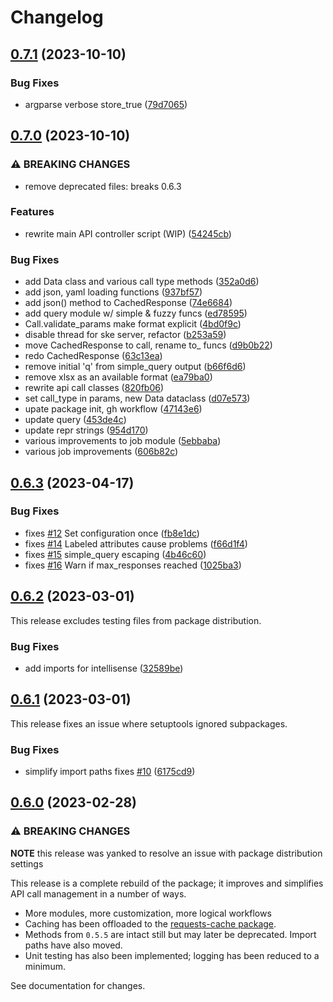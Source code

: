 # Changelog

## [0.7.1](https://github.com/engisalor/sketch-grammar-explorer/compare/v0.7.0...v0.7.1) (2023-10-10)


### Bug Fixes

* argparse verbose store_true ([79d7065](https://github.com/engisalor/sketch-grammar-explorer/commit/79d7065303cd80b9260f91cf54677f06438fbf48))

## [0.7.0](https://github.com/engisalor/sketch-grammar-explorer/compare/v0.6.3...v0.7.0) (2023-10-10)


### ⚠ BREAKING CHANGES

* remove deprecated files: breaks 0.6.3

### Features

* rewrite main API controller script (WIP) ([54245cb](https://github.com/engisalor/sketch-grammar-explorer/commit/54245cb837660aeedf511fbd0493c593aaa9e15e))

### Bug Fixes

* add Data class and various call type methods ([352a0d6](https://github.com/engisalor/sketch-grammar-explorer/commit/352a0d63fc75f11b152f7a5f4edf6c040fcb3ca7))
* add json, yaml loading functions ([937bf57](https://github.com/engisalor/sketch-grammar-explorer/commit/937bf573058437ce40479bb19a2b3f23e16dd9cf))
* add json() method to CachedResponse ([74e6684](https://github.com/engisalor/sketch-grammar-explorer/commit/74e668461740008d4a38b0fb1a6395f8bf90e9c2))
* add query module w/ simple & fuzzy funcs ([ed78595](https://github.com/engisalor/sketch-grammar-explorer/commit/ed78595cc538e90ea338a4db4577403a305b3a74))
* Call.validate_params make format explicit ([4bd0f9c](https://github.com/engisalor/sketch-grammar-explorer/commit/4bd0f9c48ab5010e3c3402cce2f20ac5d00a4fc1))
* disable thread for ske server, refactor ([b253a59](https://github.com/engisalor/sketch-grammar-explorer/commit/b253a598e0bc231917d54aac1c83fed94213cb85))
* move CachedResponse to call, rename to_ funcs ([d9b0b22](https://github.com/engisalor/sketch-grammar-explorer/commit/d9b0b2273a8d2071e542c2807fe5d793444414e0))
* redo CachedResponse ([63c13ea](https://github.com/engisalor/sketch-grammar-explorer/commit/63c13ea570aad81fdbfec40cbff96890db3c61f5))
* remove initial 'q' from simple_query output ([b66f6d6](https://github.com/engisalor/sketch-grammar-explorer/commit/b66f6d6828e4a01fa5558c7531737876da64b8cd))
* remove xlsx as an available format ([ea79ba0](https://github.com/engisalor/sketch-grammar-explorer/commit/ea79ba03371578317aec96f6efc96f5fc1fb3810))
* rewrite api call classes ([820fb06](https://github.com/engisalor/sketch-grammar-explorer/commit/820fb0643552e0361ed7536175dfa472cbe9f2ba))
* set call_type in params, new Data dataclass ([d07e573](https://github.com/engisalor/sketch-grammar-explorer/commit/d07e573d8830829b6a0f5951e48a664fdbd4e2c9))
* upate package init, gh workflow ([47143e6](https://github.com/engisalor/sketch-grammar-explorer/commit/47143e652dd701d9034711318c7aeca048b129ad))
* update query ([453de4c](https://github.com/engisalor/sketch-grammar-explorer/commit/453de4c6ebcf98561e346c515105bbc6a65c949d))
* update repr strings ([954d170](https://github.com/engisalor/sketch-grammar-explorer/commit/954d170b78ecfd4ac1ee6cc1c90167f5bc18e8bf))
* various improvements to job module ([5ebbaba](https://github.com/engisalor/sketch-grammar-explorer/commit/5ebbaba7924942a332c4f7868321860e7dcc21c0))
* various job improvements ([606b82c](https://github.com/engisalor/sketch-grammar-explorer/commit/606b82c62ac8893c647be66f5ccef2d9fa0b6e79))


## [0.6.3](https://github.com/engisalor/sketch-grammar-explorer/compare/v0.6.2...v0.6.3) (2023-04-17)


### Bug Fixes

* fixes [#12](https://github.com/engisalor/sketch-grammar-explorer/issues/12) Set configuration once ([fb8e1dc](https://github.com/engisalor/sketch-grammar-explorer/commit/fb8e1dc5d0b4fdd48f8af438808b7b303c803f67))
* fixes [#14](https://github.com/engisalor/sketch-grammar-explorer/issues/14) Labeled attributes cause problems ([f66d1f4](https://github.com/engisalor/sketch-grammar-explorer/commit/f66d1f4f429e520cb071db9b0d6c93a84ee708b6))
* fixes [#15](https://github.com/engisalor/sketch-grammar-explorer/issues/15) simple_query escaping ([4b46c60](https://github.com/engisalor/sketch-grammar-explorer/commit/4b46c608d9ad36e313b03404a8c7146490673cde))
* fixes [#16](https://github.com/engisalor/sketch-grammar-explorer/issues/16) Warn if max_responses reached ([1025ba3](https://github.com/engisalor/sketch-grammar-explorer/commit/1025ba31441f72909d8d2f430adb9d4cc3a299dc))

## [0.6.2](https://github.com/engisalor/sketch-grammar-explorer/compare/v0.6.1...v0.6.2) (2023-03-01)

This release excludes testing files from package distribution.

### Bug Fixes

* add imports for intellisense ([32589be](https://github.com/engisalor/sketch-grammar-explorer/commit/32589be4fccde146a7f5db4c76a337f705ed4ead))

## [0.6.1](https://github.com/engisalor/sketch-grammar-explorer/compare/v0.6.0...v0.6.1) (2023-03-01)

This release fixes an issue where setuptools ignored subpackages.

### Bug Fixes

* simplify import paths fixes [#10](https://github.com/engisalor/sketch-grammar-explorer/issues/10) ([6175cd9](https://github.com/engisalor/sketch-grammar-explorer/commit/6175cd980e5c864ef8db23528483f277ed688f4e))

## [0.6.0](https://github.com/engisalor/sketch-grammar-explorer/compare/v0.5.5...v0.6.0) (2023-02-28)

### ⚠ BREAKING CHANGES

**NOTE** this release was yanked to resolve an issue with package distribution settings

This release is a complete rebuild of the package; it improves and simplifies API call management in a number of ways. 

- More modules, more customization, more logical workflows
- Caching has been offloaded to the [requests-cache package](https://github.com/requests-cache/requests-cache). 
- Methods from `0.5.5` are intact still but may later be deprecated. Import paths have also moved. 
- Unit testing has also been implemented; logging has been reduced to a minimum.

See documentation for changes.
